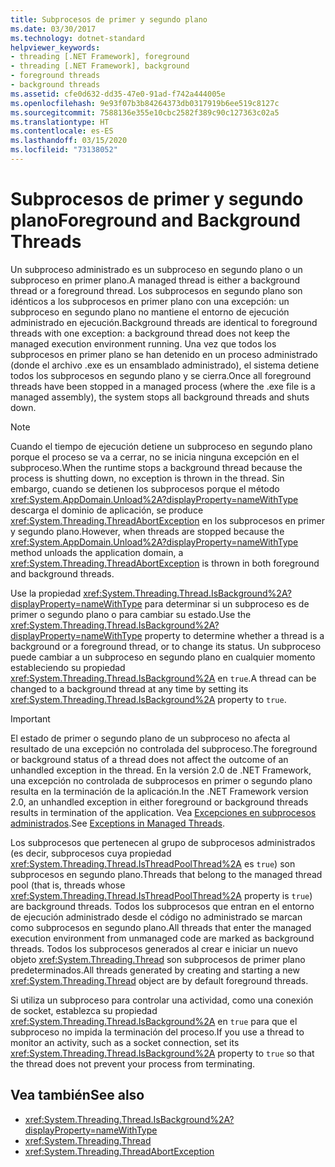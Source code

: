```yaml
---
title: Subprocesos de primer y segundo plano
ms.date: 03/30/2017
ms.technology: dotnet-standard
helpviewer_keywords:
- threading [.NET Framework], foreground
- threading [.NET Framework], background
- foreground threads
- background threads
ms.assetid: cfe0d632-dd35-47e0-91ad-f742a444005e
ms.openlocfilehash: 9e93f07b3b84264373db0317919b6ee519c8127c
ms.sourcegitcommit: 7588136e355e10cbc2582f389c90c127363c02a5
ms.translationtype: HT
ms.contentlocale: es-ES
ms.lasthandoff: 03/15/2020
ms.locfileid: "73138052"
---
```

# <a name="foreground-and-background-threads"></a><span data-ttu-id="43a0e-102">Subprocesos de primer y segundo plano</span><span class="sxs-lookup"><span data-stu-id="43a0e-102">Foreground and Background Threads</span></span>
<span data-ttu-id="43a0e-103">Un subproceso administrado es un subproceso en segundo plano o un subproceso en primer plano.</span><span class="sxs-lookup"><span data-stu-id="43a0e-103">A managed thread is either a background thread or a foreground thread.</span></span> <span data-ttu-id="43a0e-104">Los subprocesos en segundo plano son idénticos a los subprocesos en primer plano con una excepción: un subproceso en segundo plano no mantiene el entorno de ejecución administrado en ejecución.</span><span class="sxs-lookup"><span data-stu-id="43a0e-104">Background threads are identical to foreground threads with one exception: a background thread does not keep the managed execution environment running.</span></span> <span data-ttu-id="43a0e-105">Una vez que todos los subprocesos en primer plano se han detenido en un proceso administrado (donde el archivo .exe es un ensamblado administrado), el sistema detiene todos los subprocesos en segundo plano y se cierra.</span><span class="sxs-lookup"><span data-stu-id="43a0e-105">Once all foreground threads have been stopped in a managed process (where the .exe file is a managed assembly), the system stops all background threads and shuts down.</span></span>  
  
> [!NOTE]
> <span data-ttu-id="43a0e-106">Cuando el tiempo de ejecución detiene un subproceso en segundo plano porque el proceso se va a cerrar, no se inicia ninguna excepción en el subproceso.</span><span class="sxs-lookup"><span data-stu-id="43a0e-106">When the runtime stops a background thread because the process is shutting down, no exception is thrown in the thread.</span></span> <span data-ttu-id="43a0e-107">Sin embargo, cuando se detienen los subprocesos porque el método <xref:System.AppDomain.Unload%2A?displayProperty=nameWithType> descarga el dominio de aplicación, se produce <xref:System.Threading.ThreadAbortException> en los subprocesos en primer y segundo plano.</span><span class="sxs-lookup"><span data-stu-id="43a0e-107">However, when threads are stopped because the <xref:System.AppDomain.Unload%2A?displayProperty=nameWithType> method unloads the application domain, a <xref:System.Threading.ThreadAbortException> is thrown in both foreground and background threads.</span></span>  
  
 <span data-ttu-id="43a0e-108">Use la propiedad <xref:System.Threading.Thread.IsBackground%2A?displayProperty=nameWithType> para determinar si un subproceso es de primer o segundo plano o para cambiar su estado.</span><span class="sxs-lookup"><span data-stu-id="43a0e-108">Use the <xref:System.Threading.Thread.IsBackground%2A?displayProperty=nameWithType> property to determine whether a thread is a background or a foreground thread, or to change its status.</span></span> <span data-ttu-id="43a0e-109">Un subproceso puede cambiar a un subproceso en segundo plano en cualquier momento estableciendo su propiedad <xref:System.Threading.Thread.IsBackground%2A> en `true`.</span><span class="sxs-lookup"><span data-stu-id="43a0e-109">A thread can be changed to a background thread at any time by setting its <xref:System.Threading.Thread.IsBackground%2A> property to `true`.</span></span>  
  
> [!IMPORTANT]
> <span data-ttu-id="43a0e-110">El estado de primer o segundo plano de un subproceso no afecta al resultado de una excepción no controlada del subproceso.</span><span class="sxs-lookup"><span data-stu-id="43a0e-110">The foreground or background status of a thread does not affect the outcome of an unhandled exception in the thread.</span></span> <span data-ttu-id="43a0e-111">En la versión 2.0 de .NET Framework, una excepción no controlada de subprocesos en primer o segundo plano resulta en la terminación de la aplicación.</span><span class="sxs-lookup"><span data-stu-id="43a0e-111">In the .NET Framework version 2.0, an unhandled exception in either foreground or background threads results in termination of the application.</span></span> <span data-ttu-id="43a0e-112">Vea [Excepciones en subprocesos administrados](../../../docs/standard/threading/exceptions-in-managed-threads.md).</span><span class="sxs-lookup"><span data-stu-id="43a0e-112">See [Exceptions in Managed Threads](../../../docs/standard/threading/exceptions-in-managed-threads.md).</span></span>  
  
 <span data-ttu-id="43a0e-113">Los subprocesos que pertenecen al grupo de subprocesos administrados (es decir, subprocesos cuya propiedad <xref:System.Threading.Thread.IsThreadPoolThread%2A> es `true`) son subprocesos en segundo plano.</span><span class="sxs-lookup"><span data-stu-id="43a0e-113">Threads that belong to the managed thread pool (that is, threads whose <xref:System.Threading.Thread.IsThreadPoolThread%2A> property is `true`) are background threads.</span></span> <span data-ttu-id="43a0e-114">Todos los subprocesos que entran en el entorno de ejecución administrado desde el código no administrado se marcan como subprocesos en segundo plano.</span><span class="sxs-lookup"><span data-stu-id="43a0e-114">All threads that enter the managed execution environment from unmanaged code are marked as background threads.</span></span> <span data-ttu-id="43a0e-115">Todos los subprocesos generados al crear e iniciar un nuevo objeto <xref:System.Threading.Thread> son subprocesos de primer plano predeterminados.</span><span class="sxs-lookup"><span data-stu-id="43a0e-115">All threads generated by creating and starting a new <xref:System.Threading.Thread> object are by default foreground threads.</span></span>  
  
 <span data-ttu-id="43a0e-116">Si utiliza un subproceso para controlar una actividad, como una conexión de socket, establezca su propiedad <xref:System.Threading.Thread.IsBackground%2A> en `true` para que el subproceso no impida la terminación del proceso.</span><span class="sxs-lookup"><span data-stu-id="43a0e-116">If you use a thread to monitor an activity, such as a socket connection, set its <xref:System.Threading.Thread.IsBackground%2A> property to `true` so that the thread does not prevent your process from terminating.</span></span>  
  
## <a name="see-also"></a><span data-ttu-id="43a0e-117">Vea también</span><span class="sxs-lookup"><span data-stu-id="43a0e-117">See also</span></span>

- <xref:System.Threading.Thread.IsBackground%2A?displayProperty=nameWithType>
- <xref:System.Threading.Thread>
- <xref:System.Threading.ThreadAbortException>
